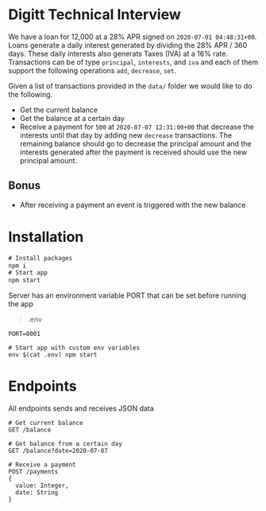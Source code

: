 # Digitt Technical Interview

We have a loan for 12,000 at a 28% APR signed on `2020-07-01 04:48:31+00`. Loans generate a
daily interest generated by dividing the 28% APR / 360 days. These daily interests also
generats Taxes (IVA) at a 16% rate.
Transactions can be of type `principal`, `interests`, and `iva` and each of them support the
following operations `add`, `decrease`, `set`.

Given a list of transactions provided in the `data/` folder we would like to do the following.

- Get the current balance
- Get the balance at a certain day
- Receive a payment for `500` at `2020-07-07 12:31:00+00` that decrease the interests until that day
by adding new `decrease` transactions. The remaining balance should go to decrease the principal amount
and the interests generated after the payment is received should use the new principal amount.

## Bonus
- After receiving a payment an event is triggered with the new balance

# Installation
```js
# Install packages
npm i
# Start app
npm start
```

Server has an environment variable PORT that can be set before running the app
> .env
```env
PORT=8001
```
```
# Start app with custom env variables
env $(cat .env) npm start
```

# Endpoints
All endpoints sends and receives JSON data

```
# Get current balance
GET /balance

# Get balance from a certain day
GET /balance?date=2020-07-07

# Receive a payment
POST /payments
{
  value: Integer,
  date: String
}
```
